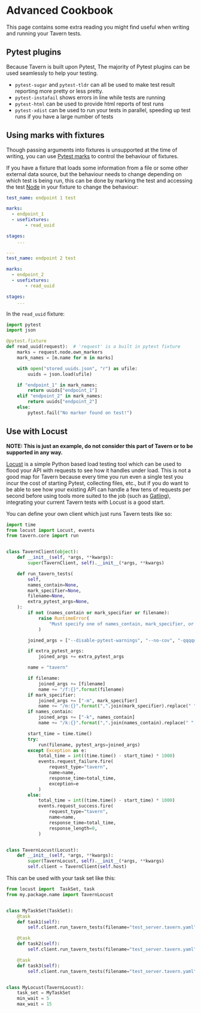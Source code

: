 # Advanced Cookbook

This page contains some extra reading you might find useful when
writing and running your Tavern tests.

## Pytest plugins

Because Tavern is built upon Pytest, The majority of Pytest plugins can
be used seamlessly to help your testing.

- `pytest-sugar` and `pytest-tldr` can all be used
to make test result reporting more pretty or less pretty.
- `pytest-instafail` shows errors in line while tests are running
- `pytest-html` can be used to provide html reports of test runs
- `pytest-xdist` can be used to run your tests in parallel, speeding up
test runs if you have a large number of tests

## Using marks with fixtures

Though passing arguments into fixtures is unsupported at the time of writing,
you can use [Pytest marks](https://docs.pytest.org/en/latest/mark.html)
to control the behaviour of fixtures.

If you have a fixture that loads some information from a file or some
other external data source, but the behaviour needs to change depending
on which test is being run, this can be done by  marking the test and
accessing the test
[Node](https://docs.pytest.org/en/latest/reference.html#node)
in your fixture to change the behaviour:

```yaml
test_name: endpoint 1 test

marks:
  - endpoint_1
  - usefixtures:
       - read_uuid

stages:
    ...
    
---
test_name: endpoint 2 test

marks:
  - endpoint_2
  - usefixtures:
       - read_uuid

stages:
    ...
```

In the `read_uuid` fixture:

```python
import pytest
import json

@pytest.fixture
def read_uuid(request):  # 'request' is a built in pytest fixture
    marks = request.node.own_markers
    mark_names = [m.name for m in marks]

    with open("stored_uuids.json", "r") as ufile:
        uuids = json.load(ufile)

    if "endpoint_1" in mark_names:
        return uuids["endpoint_1"]
    elif "endpoint_2" in mark_names:
        return uuids["endpoint_2"]
    else:
        pytest.fail("No marker found on test!")
```

## Use with Locust

**NOTE: This is just an example, do not consider this part of Tavern
or to be supported in any way.**

[Locust](https://locust.io/) is a simple Python based load testing tool
which can be used to flood your API with requests to see how it handles
under load. This is not a good map for Tavern because every time you run
even a single test you incur the cost of starting Pytest, collecting
files, etc., but if you do want to be able to see how your existing API
can handle a few tens of requests per second before using tools more
suited to the job (such as [Gatling](https://github.com/gatling/gatling)),
integrating your current Tavern tests with Locust is a good start.

You can define your own client which just runs Tavern tests like so:

```python
import time
from locust import Locust, events
from tavern.core import run


class TavernClient(object):
    def __init__(self, *args, **kwargs):
        super(TavernClient, self).__init__(*args, **kwargs)

    def run_tavern_tests(
        self,
        names_contain=None,
        mark_specifier=None,
        filename=None,
        extra_pytest_args=None,
    ):
        if not (names_contain or mark_specifier or filename):
            raise RuntimeError(
                "Must specify one of names_contain, mark_specifier, or filename"
            )

        joined_args = ["--disable-pytest-warnings", "--no-cov", "-qqqqqqqq", "-s"]

        if extra_pytest_args:
            joined_args += extra_pytest_args

        name = "tavern"

        if filename:
            joined_args += [filename]
            name += "/f:{}".format(filename)
        if mark_specifier:
            joined_args += ["-m", mark_specifier]
            name += "/m:{}".format(",".join(mark_specifier).replace(" ", ""))
        if names_contain:
            joined_args += ["-k", names_contain]
            name += "/k:{}".format(",".join(names_contain).replace(" ", ""))

        start_time = time.time()
        try:
            run(filename, pytest_args=joined_args)
        except Exception as e:
            total_time = int((time.time() - start_time) * 1000)
            events.request_failure.fire(
                request_type="tavern",
                name=name,
                response_time=total_time,
                exception=e
            )
        else:
            total_time = int((time.time() - start_time) * 1000)
            events.request_success.fire(
                request_type="tavern",
                name=name,
                response_time=total_time,
                response_length=0,
            )


class TavernLocust(Locust):
    def __init__(self, *args, **kwargs):
        super(TavernLocust, self).__init__(*args, **kwargs)
        self.client = TavernClient(self.host)
```

This can be used with your task set like this:

```python
from locust import  TaskSet, task
from my.package.name import TavernLocust


class MyTaskSet(TaskSet):
    @task
    def task1(self):
        self.client.run_tavern_tests(filename="test_server.tavern.yaml", names_contain=["doubles"])

    @task
    def task2(self):
        self.client.run_tavern_tests(filename="test_server.tavern.yaml", names_contain=["error"])

    @task
    def task3(self):
        self.client.run_tavern_tests(filename="test_server.tavern.yaml", names_contain=["series"])


class MyLocust(TavernLocust):
    task_set = MyTaskSet
    min_wait = 5
    max_wait = 15
```
